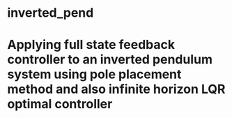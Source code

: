 # inverted_pend
# Applying full state feedback controller to an inverted pendulum system using pole placement method and also infinite horizon LQR optimal controller
